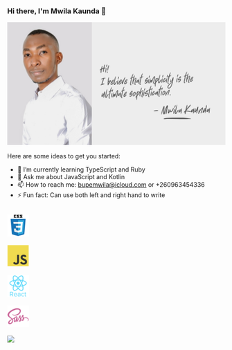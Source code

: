 ### Hi there, I'm Mwila Kaunda 👋
<img src="cover.png" >

Here are some ideas to get you started:

- 🌱 I’m currently learning TypeScript and Ruby
- 💬 Ask me about JavaScript and Kotlin
- 📫 How to reach me: bupemwila@icloud.com or +260963454336
- ⚡ Fun fact: Can use both left and right hand to write

<p align="left">
  
  <code> <img height="50" src="https://raw.githubusercontent.com/devicons/devicon/master/icons/css3/css3-original-wordmark.svg"> </code>
  <code> <img height="50" src="https://raw.githubusercontent.com/devicons/devicon/master/icons/javascript/javascript-original.svg"> </code>
  <code> <img height="50" src="https://raw.githubusercontent.com/devicons/devicon/master/icons/react/react-original-wordmark.svg"> </code>
  <code> <img height="50" src="https://raw.githubusercontent.com/devicons/devicon/master/icons/sass/sass-original.svg"> </code>
  <code> <img height="50" src="  https://raw.githubusercontent.com/detain/svg-logos/780f25886640cef088af994181646db2f6b1a3f8/svg/selenium-logo.svg
"> </code>
</p>